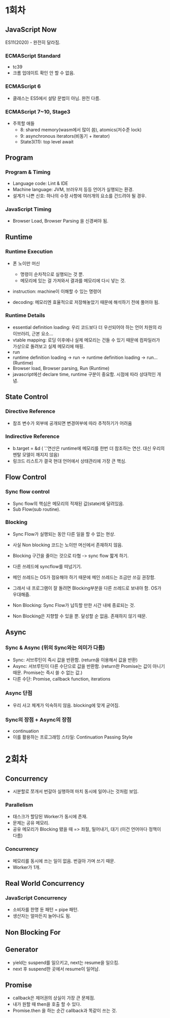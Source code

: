# 1회차

## JavaScript Now

ES11(2020) - 완전히 달라짐.

### ECMAScript Standard

- tc39
- 크롬 업데이트 확인 안 할 수 없음.

### ECMAScript 6

- 클래스는 ES5에서 설탕 문법이 아님. 완전 다름.

### ECMAScript 7~10, Stage3

- 주목할 애들
  - 8: shared memory(wasm에서 많이 씀), atomics(저수준 lock)
  - 9: asynchronous iterators(비동기 + iterator)
  - State3(11): top level await

## Program

### Program & Timing

- Language code: Lint & IDE
- Machine language: JVM, 브러우저 등등 언어가 실행되는 환경.
- 설계가 나쁜 신호: 하나의 수정 사항에 여러개의 요소를 건드려야 될 경우.

### JavaScript Timing

- Browser Load, Browser Parsing 을 신경써야 됨.

## Runtime

### Runtime Execution

- 폰 노이만 머신
  - 명령이 순차적으로 실행되는 것 뿐.
  - 메모리에 있는 걸 가져와서 결과를 메모리에 다시 넣는 것.

- instruction: machine이 이해할 수 있는 명령어
- decoding: 메모리엔 효율적으로 저장해놓았기 때문에 해석하기 전에 풀어야 됨.

### Runtime Details

- essential definition loading: 우리 코드보다 더 우선되어야 하는 언어 차원의 라이브러리, 근본 요소...
- vtable mapping: 로딩 이후에나 실제 메모리는 건들 수 있기 때문에 컴파일러가 가상으로 돌려보고 실제 메모리에 매핑.
- run
- runtime definition loading -> run -> runtime definition loading -> run... (Runtime)
- Browser load, Browser parsing, Run (Runtime)
- javascript에선 declare time, runtime 구분이 중요함. 시점에 따라 상대적인 개념.

## State Control

### Directive Reference

- 참조 변수가 외부에 공개되면 변경여부에 따라 추적하기가 어려움

### Indirective Reference

- b.target = &d ( '.'연산은 runtime에 메모리를 한번 더 참조하는 연산. 대신 우리의 멘탈 모델이 깨지지 않음)
- 링크드 리스트가 결국 현대 언어에서 상태관리에 가장 큰 핵심.

## Flow Control

### Sync flow control

- Sync flow의 핵심은 메모리의 적재된 값(state)에 달려있음.
- Sub Flow(sub routine).

### Blocking

- Sync Flow가 실행되는 동안 다른 일을 할 수 없는 현상.
- 사실 Non blocking 코드는 노이만 머신에서 존재하지 않음.
- Blocking 구간을 줄이는 것으로 타협 -> sync flow 짧게 하기.
- 다른 쓰레드에 syncflow를 떠넘기기.
- 메인 쓰레드는 OS가 점유해야 하기 때문에 메인 쓰레드는 조금만 쓰길 권장함.
- 그래서 내 프로그램이 잘 돌려면 Blocking부분을 다른 쓰레드로 보내야 함. OS가 우대해줌.

- Non Blocking: Sync Flow가 납득할 만한 시간 내에 종료되는 것.
- Non Blocking은 지향할 수 있을 뿐. 달성할 순 없음. 존재하지 않기 때문.

## Async

### Sync & Async (위의 Sync와는 의미가 다름)

- Sync: 서브루틴이 즉시 값을 반환함. (return을 이용해서 값을 반환)
- Async: 서브루틴이 다른 수단으로 값을 반환함. (return한 Promise는 값이 아니기 때문. Promise는 즉시 쓸 수 없는 값.)
- 다른 수단: Promise, callback function, iterations

### Async 단점

- 우리 사고 체계가 익숙하지 않음. blocking에 맞게 굳어짐.

### Sync의 장점 + Async의 장점

- continuation
- 이를 활용하는 프로그래밍 스타일: Continuation Passing Style


# 2회차

## Concurrency

- 시분할로 쪼개서 번갈아 실행하여 마치 동시에 일어나는 것처럼 보임.

### Parallelism

- 태스크가 할당된 Worker가 동시에 존재.
- 문제는 공유 메모리.
- 공유 메모리가 Blocking 됐을 때 => 좌절, 밀어내기, 대기 (이건 언어마다 정책이 다름)

### Concurrency

- 메모리를 동시에 쓰는 일이 없음. 번걸아 가며 쓰기 때문.
- Worker가 1개.

## Real World Concurrency

### JavaScript Concurrency

- 소비자를 한명 둔 패턴 = pipe 패턴.
- 생산자는 얼마든지 늘어나도 됨.

## Non Blocking For

## Generator

- yield는 suspend를 일으키고, next는 resume을 일으킴.
- next 후 suspend한 곳에서 resume이 일어남.

## Promise

- callback은 제어권의 상실이 가장 큰 문제점.
- 내가 원할 때 then을 호출 할 수 있다.
- Promise.then 을 하는 순간 callback과 똑같이 쓰는 것.


